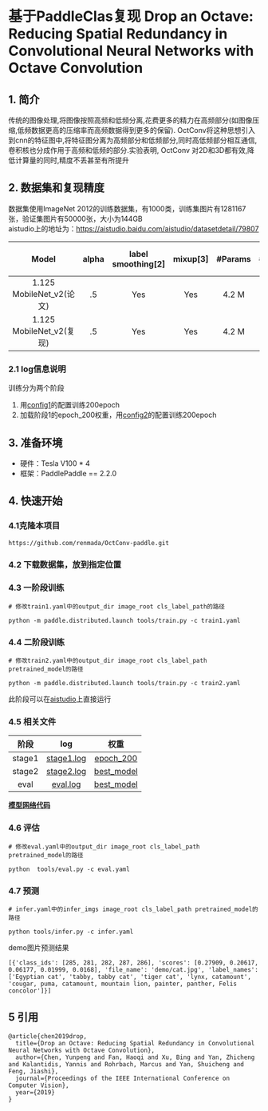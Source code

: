# 基于PaddleClas复现 Drop an Octave: Reducing Spatial Redundancy in Convolutional Neural Networks with Octave Convolution
## 1. 简介
传统的图像处理,将图像按照高频和低频分离,花费更多的精力在高频部分(如图像压缩,低频数据更高的压缩率而高频数据得到更多的保留). OctConv将这种思想引入到cnn的特征图中,将特征图分离为高频部分和低频部分,同时高低频部分相互通信,卷积核也分成作用于高频和低频的部分.实验表明, OctConv 对2D和3D都有效,降低计算量的同时,精度不丢甚至有所提升

## 2. 数据集和复现精度
数据集使用ImageNet 2012的训练数据集，有1000类，训练集图片有1281167张，验证集图片有50000张，大小为144GB  
aistudio上的地址为：https://aistudio.baidu.com/aistudio/datasetdetail/79807  

|         Model        | alpha | label smoothing[2] | mixup[3] |#Params | #FLOPs |  Top1 / Top5 |
|:--------------------:|:-----:|:------------------:|:--------:|:------:|:------:|:------------:|
| 1.125 MobileNet_v2(论文)|  .5   |         Yes        |   Yes       |  4.2 M |  295 M | 73.0 / 91.2 |
| 1.125 MobileNet_v2(复现)|  .5 |         Yes        |   Yes    | 4.2 M | - |  72.95 / - |
 

### 2.1 log信息说明
训练分为两个阶段
1. 用[config1](train1.yaml)的配置训练200epoch
2. 加载阶段1的epoch_200权重，用[config2](train2.yaml)的配置训练200epoch


## 3. 准备环境
* 硬件：Tesla V100 * 4
* 框架：PaddlePaddle == 2.2.0
## 4. 快速开始
### 4.1克隆本项目
```
https://github.com/renmada/OctConv-paddle.git
```
### 4.2 下载数据集，放到指定位置
### 4.3 一阶段训练
```
# 修改train1.yaml中的output_dir image_root cls_label_path的路径

python -m paddle.distributed.launch tools/train.py -c train1.yaml
```
### 4.4 二阶段训练
```
# 修改train2.yaml中的output_dir image_root cls_label_path pretrained_model的路径

python -m paddle.distributed.launch tools/train.py -c train2.yaml
```
此阶段可以在[aistudio](https://aistudio.baidu.com/aistudio/clusterprojectdetail/3199634)上直接运行

### 4.5 相关文件
|         阶段        | log | 权重 |
|:--------------------:|:-----:|:------------------:|
| stage1|  [stage1.log](./log/stage1.log)   | [epoch_200](https://aistudio.baidu.com/aistudio/datasetdetail/122215)|  
| stage2|  [stage2.log](./log/stage2.log)|  [best_model](https://aistudio.baidu.com/aistudio/datasetdetail/122215) | 
|eval|[eval.log](./log/eval.log)|[best_model](https://aistudio.baidu.com/aistudio/datasetdetail/122215)|

**[模型网络代码](./ppcls/arch/backbone/model_zoo/oct_mobilenet_v2.py)**

### 4.6 评估
```
# 修改eval.yaml中的output_dir image_root cls_label_path pretrained_model的路径

python  tools/eval.py -c eval.yaml
```
### 4.7 预测
```
# infer.yaml中的infer_imgs image_root cls_label_path pretrained_model的路径

python tools/infer.py -c infer.yaml
```

demo图片预测结果
```
[{'class_ids': [285, 281, 282, 287, 286], 'scores': [0.27909, 0.20617, 0.06177, 0.01999, 0.0168], 'file_name': 'demo/cat.jpg', 'label_names': ['Egyptian cat', 'tabby, tabby cat', 'tiger cat', 'lynx, catamount', 'cougar, puma, catamount, mountain lion, painter, panther, Felis concolor']}]
```

## 5 引用
```
@article{chen2019drop,
  title={Drop an Octave: Reducing Spatial Redundancy in Convolutional Neural Networks with Octave Convolution},
  author={Chen, Yunpeng and Fan, Haoqi and Xu, Bing and Yan, Zhicheng and Kalantidis, Yannis and Rohrbach, Marcus and Yan, Shuicheng and Feng, Jiashi},
  journal={Proceedings of the IEEE International Conference on Computer Vision},
  year={2019}
}
```